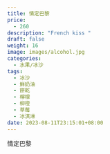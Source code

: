 ```yaml
---
title: 情定巴黎
price:
  - 260
description: "French kiss "
draft: false
weight: 16
image: images/alcohol.jpg
categories:
  - 水果/冰沙
tags:
  - 冰沙
  - 鮮奶油
  - 餅乾
  - 檸檬
  - 柳橙
  - 草莓
  - 冰淇淋
date: 2023-08-11T23:15:01+08:00
---
```

情定巴黎